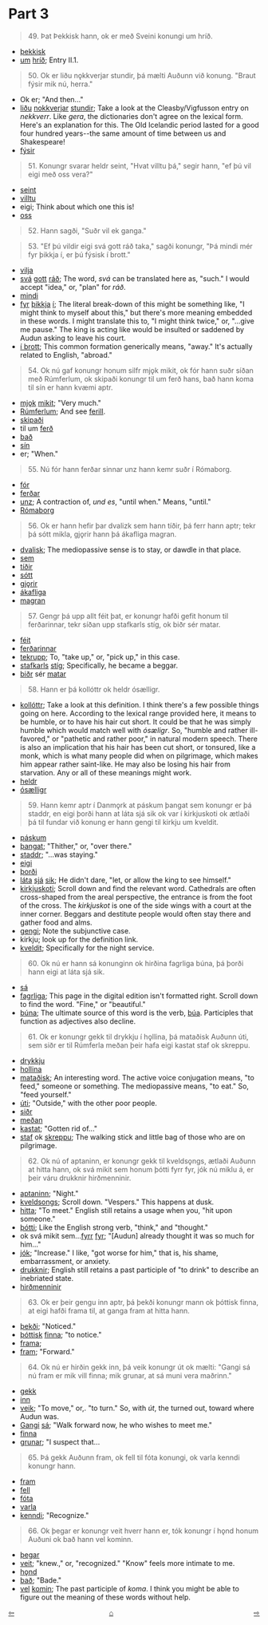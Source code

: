 # Part 3

>49\. Þat Þekkisk hann, ok er með Sveini konungi um hríð.

* [þekkisk](https://en.wiktionary.org/wiki/%C3%BEekkja)
* [um](https://en.wiktionary.org/wiki/um#Old_Norse) [hríð](http://www.germanic-lexicon-project.org/cgi-bin/gmc_search_v3?cmd=viewthis&id=cv:b0285:26); Entry II.1.

>50\. Ok er liðu nǫkkverjar stundir, þá mælti Auðunn við konung. "Braut fýsir mik nú, herra."

* Ok er; "And then..."
* [liðu](https://en.wiktionary.org/wiki/l%C3%AD%C3%B0a#Icelandic) [nokkverjar](http://www.germanic-lexicon-project.org/cgi-bin/gmc_search_v3?cmd=viewthis&id=cv:b0451:33) [stundir](https://en.wiktionary.org/wiki/stund#Old_Norse); Take a look at the Cleasby/Vigfusson entry on _nekkverr_. Like _gera_, the dictionaries don't agree on the lexical form. Here's an explanation for this. The Old Icelandic period lasted for a good four hundred years--the same amount of time between us and Shakespeare!
* [fýsir](http://www.germanic-lexicon-project.org/cgi-bin/gmc_search_v3?cmd=viewthis&id=cv:b0184:14)

>51\. Konungr svarar heldr seint, "Hvat villtu þá," segir hann, "ef þú vil eigi með oss vera?"

* [seint](https://en.wiktionary.org/wiki/seinn#Icelandic)
* [villtu](https://en.wiktionary.org/wiki/vilja#Old_Norse)
* eigi; Think about which one this is!
* [oss](https://en.wiktionary.org/wiki/ek#Pronoun_4)

>52\. Hann sagði, "Suðr vil ek ganga."

>53\. "Ef þú vildir eigi svá gott ráð taka," sagði konungr, "Þá mindi mér fyr þikkja í, er þú fýsisk í brott."

* [vilja](https://en.wiktionary.org/wiki/vilja#Verb_4)
* [svá](https://en.wiktionary.org/wiki/sv%C3%A1#Old_Norse) [gott](https://en.wiktionary.org/wiki/g%C3%B3%C3%B0r#Old_Norse) [ráð](https://en.wiktionary.org/wiki/r%C3%A1%C3%B0#Old_Norse); The word, _svá_ can be translated here as, "such." I would accept "idea," or, "plan" for _ráð_.
* [mindi](https://en.wiktionary.org/wiki/munu#Old_Norse)
* [fyr](http://www.germanic-lexicon-project.org/cgi-bin/gmc_search_v3?cmd=viewthis&id=cv:b0180:5) [þikkja](http://www.germanic-lexicon-project.org/cgi-bin/gmc_search_v3?cmd=viewthis&id=cv:b0753:26) [í](https://en.wiktionary.org/wiki/%C3%AD#Preposition_4); The literal break-down of this might be something like, "I might think to myself about this," but there's more meaning embedded in these words. I might translate this to, "I might think twice," or, "...give me pause." The king is acting like would be insulted or saddened by Audun asking to leave his court.
* [í brott](http://www.germanic-lexicon-project.org/cgi-bin/gmc_search_v3?cmd=viewthis&id=cv:b0076:41); This common formation generically means, "away." It's actually related to English, "abroad."

>54\. Ok nú gaf konungr honum silfr mjǫk mikit, ok fór hann suðr síðan með Rúmferlum, ok skipaði konungr til um ferð hans, bað hann koma til sín er hann kvæmi aptr.

* [mjǫk](http://www.germanic-lexicon-project.org/cgi-bin/gmc_search_v3?cmd=viewthis&id=cv:b0433:5) [mikit](https://en.wiktionary.org/wiki/mikill#Old_Norse); "Very much."
* [Rúmferlum](http://www.germanic-lexicon-project.org/cgi-bin/gmc_search_v3?cmd=viewthis&id=cv:b0502:39); And see [ferill](https://en.wiktionary.org/wiki/ferill#Old_Norse).
* [skipaði](https://en.wiktionary.org/wiki/skipa#Old_Norse)
* til um [ferð](https://en.wiktionary.org/wiki/fer%C3%B0#Old_Norse)
* [bað](https://en.wiktionary.org/wiki/bi%C3%B0ja#Old_Norse)
* [sín](https://en.wiktionary.org/wiki/sinn#Old_Norse)
* er; "When."

>55\. Nú fór hann ferðar sinnar unz hann kemr suðr í Rómaborg.

* [fór](https://en.wiktionary.org/wiki/fara#Old_Norse)
* [ferðar](https://en.wiktionary.org/wiki/fer%C3%B0#Old_Norse)
* [unz](https://en.wiktionary.org/wiki/unz); A contraction of, _und es_, "until when." Means, "until."
* [Rómaborg](http://www.germanic-lexicon-project.org/cgi-bin/gmc_search_v3?cmd=viewthis&id=cv:b0502:35)

>56\. Ok er hann hefir þar dvalizk sem hann tíðir, þá ferr hann aptr; tekr þá sótt mikla, gjǫrir hann þá ákafliga magran.

* [dvalisk](https://en.wiktionary.org/wiki/dvelja#Old_Norse); The mediopassive sense is to stay, or dawdle in that place.
* [sem](https://en.wiktionary.org/wiki/sem#Old_Norse)
* [tíðir](https://en.wiktionary.org/wiki/t%C3%AD%C3%B0a)
* [sótt](https://en.wiktionary.org/wiki/s%C3%B3tt#Old_Norse)
* [gjǫrir](https://en.wiktionary.org/wiki/gera#Old_Norse)
* [ákafliga](http://www.germanic-lexicon-project.org/cgi-bin/gmc_search_v3?cmd=viewthis&id=cv:b0041:28)
* [magran](https://en.wiktionary.org/wiki/magr)

>57\. Gengr þá upp allt féit þat, er konungr hafði gefit honum til ferðarinnar, tekr síðan upp stafkarls stíg, ok biðr sér matar.

* [féit](https://en.wiktionary.org/wiki/f%C3%A9#Noun_3)
* [ferðarinnar](https://en.wiktionary.org/wiki/fer%C3%B0#Old_Norse)
* [tekr](https://en.wiktionary.org/wiki/taka#Verb_4)[upp](https://en.wiktionary.org/wiki/upp#Old_Norse); To, "take up," or, "pick up," in this case.
* [stafkarls](https://en.wiktionary.org/wiki/stafkarl) [stíg](https://en.wiktionary.org/wiki/st%C3%ADg); Specifically, he became a beggar.
* [biðr](https://en.wiktionary.org/wiki/bi%C3%B0ja#Old_Norse) sér [matar](https://en.wiktionary.org/wiki/matr)


>58\. Hann er þá kollóttr ok heldr ósælligr.

* [kollóttr](http://www.germanic-lexicon-project.org/cgi-bin/gmc_search_v3?cmd=viewthis&id=cv:b0348:5); Take a look at this definition. I think there's a few possible things going on here. According to the lexical range provided here, it means to be humble, or to have his hair cut short. It could be that he was simply humble which would match well with _ósæligr_. So, "humble and rather ill-favored," or "pathetic and rather poor," in natural modern speech. There is also an implication that his hair has been cut short, or tonsured, like a monk, which is what many people did when on pilgrimage, which makes him appear rather saint-like. He may also be losing his hair from starvation. Any or all of these meanings might work.
* [heldr](https://en.wiktionary.org/wiki/heldr)
* [ósælligr](http://lexicon.ff.cuni.cz/html/oi_cleasbyvigfusson/b0666.html)

>59\. Hann kemr aptr í Danmǫrk at páskum þangat sem konungr er þá staddr, en eigi þorði hann at láta sjá sik ok var í kirkjuskoti ok ætlaði þá til fundar við konung er hann gengi til kirkju um kveldit.

* [páskum](https://en.wiktionary.org/wiki/p%C3%A1skar#Icelandic)
* [þangat](https://en.wiktionary.org/wiki/%C3%BEanga%C3%B0); "Thither," or, "over there."
* [staddr](https://en.wiktionary.org/wiki/ste%C3%B0ja#Old_Norse); "...was staying."
* [eigi](https://en.wiktionary.org/wiki/eigi#Old_Norse)
* [þorði](https://en.wiktionary.org/wiki/%C3%BEora#Old_Norse)
* [láta](https://en.wiktionary.org/wiki/l%C3%A1ta#Old_Norse) [sjá](https://en.wiktionary.org/wiki/sj%C3%A1#Old_Norse) [sik](https://en.wiktionary.org/wiki/s%C3%A9r#Old_Norse); He didn't dare, "let, or allow the king to see himself."
* [kirkjuskoti](http://www.germanic-lexicon-project.org/cgi-bin/gmc_search_v3?cmd=viewthis&id=cv:b0339:13); Scroll down and find the relevant word. Cathedrals are often cross-shaped from the areal perspective, the entrance is from the foot of the cross. The _kirkjuskot_ is one of the side wings with a court at the inner corner. Beggars and destitute people would often stay there and gather food and alms.
* [gengi](https://en.wiktionary.org/wiki/ganga#Old_Norse); Note the subjunctive case.
* kirkju; look up for the definition link.
* [kveldit](https://en.wiktionary.org/wiki/kveld#Old_Norse); Specifically for the night service.

>60\. Ok nú er hann sá konunginn ok hirðina fagrliga búna, þá þorði hann eigi at láta sjá sik.

* [sá](https://en.wiktionary.org/wiki/sj%C3%A1#Verb_2)
* [fagrliga](http://www.germanic-lexicon-project.org/cgi-bin/gmc_search_v3?cmd=viewthis&id=cv:b0137:3); This page in the digital edition isn't formatted right. Scroll down to find the word. "Fine," or "beautiful."
* [búna](https://en.wiktionary.org/wiki/b%C3%BAinn#Old_Norse); The ultimate source of this word is the verb, [búa](https://en.wiktionary.org/wiki/b%C3%BAa#Old_Norse). Participles that function as adjectives also decline.

>61\. Ok er konungr gekk til drykkju í hǫllina, þá mataðisk Auðunn úti, sem siðr er til Rúmferla meðan þeir hafa eigi kastat staf ok skreppu.

* [drykkju](https://en.wiktionary.org/wiki/drykkja#Old_Norse)
* [hollina](https://en.wiktionary.org/wiki/h%C7%ABll#Old_Norse)
* [mataðisk](https://en.wiktionary.org/wiki/mata#Old_Norse); An interesting word. The active voice conjugation means, "to feed," someone or something. The mediopassive means, "to eat." So, "feed yourself."
* [úti](http://www.germanic-lexicon-project.org/cgi-bin/gmc_search_v3?cmd=viewthis&id=cv:b0671:16); "Outside," with the other poor people.
* [siðr](https://en.wiktionary.org/wiki/si%C3%B0r)
* [meðan](https://en.wiktionary.org/wiki/me%C3%B0an#Old_Norse)
* [kastat](https://en.wiktionary.org/wiki/kasta#Old_Norse); "Gotten rid of..."
* [staf](https://en.wiktionary.org/wiki/stafr) ok [skreppu](https://en.wiktionary.org/wiki/skreppa#Etymology_2); The walking stick and little bag of those who are on pilgrimage.

>62\. Ok nú of aptaninn, er konungr gekk til kveldsǫngs, ætlaði Auðunn at hitta hann, ok svá mikit sem honum þótti fyrr fyr, jók nú miklu á, er þeir váru drukknir hirðmenninir.

* [aptaninn](https://en.wiktionary.org/wiki/aftann#Icelandic); "Night."
* [kveldsongs](http://www.germanic-lexicon-project.org/cgi-bin/gmc_search_v3?cmd=formquery2&query=kveld&startrow=1); Scroll down. "Vespers." This happens at dusk.
* [hitta](https://en.wiktionary.org/wiki/hitta#Verb_5); "To meet." English still retains a usage when you, "hit upon someone."
* [þótti](https://en.wiktionary.org/wiki/%C3%BEykkja#Old_Norse); Like the English strong verb, "think," and "thought."
* ok svá mikit sem...[fyrr](https://en.wiktionary.org/wiki/fyrr#Old_Norse) [fyr](https://en.wiktionary.org/wiki/fyrir#Old_Norse); "[Audun] already thought it was so much for him..."
* [jók](https://en.wiktionary.org/wiki/auka#Old_Norse); "Increase." I like, "got worse for him," that is, his shame, embarrassment, or anxiety.
* [drukknir](https://en.wiktionary.org/wiki/drekka#Old_Norse); English still retains a past participle of "to drink" to describe an inebriated state.
* [hirðmenninir](http://www.germanic-lexicon-project.org/cgi-bin/gmc_search_v3?cmd=viewthis&id=cv:b0264:5)

>63\. Ok er þeir gengu inn aptr, þá þekði konungr mann ok þóttisk finna, at eigi hafði frama til, at ganga fram at hitta hann.

* [þekði](https://en.wiktionary.org/wiki/%C3%BEekkja); "Noticed."
* [þóttisk](https://en.wiktionary.org/wiki/%C3%BEykkja#Old_Norse) [finna](https://en.wiktionary.org/wiki/finna#Old_Norse); "to notice." 
* [frama](http://www.germanic-lexicon-project.org/cgi-bin/gmc_search_v3?cmd=viewthis&id=cv:b0170:49);
* [fram](https://en.wiktionary.org/wiki/fram#Old_Norse); "Forward."

>64\. Ok nú er hirðin gekk inn, þá veik konungr út ok mælti: "Gangi sá nú fram er mik vill finna; mik grunar, at sá muni vera maðrinn."

* [gekk](https://en.wiktionary.org/wiki/ganga#Old_Norse)
* [inn](https://en.wiktionary.org/wiki/inn#Old_Norse)
* [veik](http://www.germanic-lexicon-project.org/cgi-bin/gmc_search_v3?cmd=viewthis&id=cv:b0716:8); "To move," or,. "to turn." So, with _út_, the turned out, toward where Audun was.
* [Gangi](https://en.wiktionary.org/wiki/ganga#Old_Norse) [sá](https://en.wiktionary.org/wiki/s%C3%A1#Old_Norse); "Walk forward now, he who wishes to meet me."
* [finna](https://en.wiktionary.org/wiki/finna#Old_Norse)
* [grunar](https://en.wiktionary.org/wiki/gruna); "I suspect that...

>65\. Þá gekk Auðunn fram, ok fell til fóta konungi, ok varla kenndi konungr hann.

* [fram](https://en.wiktionary.org/wiki/fram#Old_Norse)
* [fell](https://en.wiktionary.org/wiki/falla#Old_Norse)
* [fóta](https://en.wiktionary.org/wiki/f%C3%B3tr)
* [varla](https://en.wiktionary.org/wiki/varla)
* [kenndi](https://en.wiktionary.org/wiki/kenna#Old_Norse); "Recognize."

>66\. Ok þegar er konungr veit hverr hann er, tók konungr í hǫnd honum Auðuni ok bað hann vel kominn.

* [þegar](http://www.germanic-lexicon-project.org/cgi-bin/gmc_search_v3?cmd=viewthis&id=cv:b0732:22) 
* [veit](https://en.wiktionary.org/wiki/vita#Old_Norse); "knew.," or, "recognized." "Know" feels more intimate to me.
* [hǫnd](https://en.wiktionary.org/wiki/h%C7%ABnd)
* [bað](https://en.wiktionary.org/wiki/bi%C3%B0ja#Old_Norse); "Bade."
* [vel](https://en.wiktionary.org/wiki/vel#Old_Norse) [komin](https://en.wiktionary.org/wiki/koma#Old_Norse); The past participle of _koma_. I think you might be able to figure out the meaning of these words without help.

<div style="float: left"><a href="http://rcblack.net/reader/audun2">⇦</a></div>
<div style="float: right"><a href="http://rcblack.net/reader/audun4">⇨</a></div>
<div style="margin: 0 auto; width: 100px;"><a href="http://rcblack.net/grammar/front">&#8962;</a></div>

